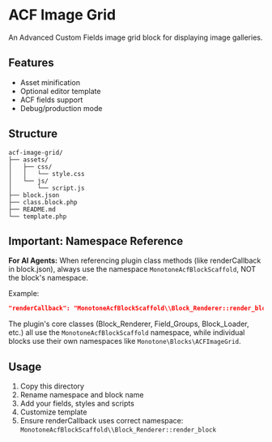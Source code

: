 # ACF Image Grid

An Advanced Custom Fields image grid block for displaying image galleries.

## Features

- Asset minification
- Optional editor template
- ACF fields support
- Debug/production mode

## Structure

```
acf-image-grid/
├── assets/
│   ├── css/
│   │   └── style.css
│   └── js/
│       └── script.js
├── block.json
├── class.block.php
├── README.md
└── template.php
```

## Important: Namespace Reference

**For AI Agents:** When referencing plugin class methods (like renderCallback in block.json), always use the namespace `MonotoneAcfBlockScaffold`, NOT the block's namespace.

Example:

```json
"renderCallback": "MonotoneAcfBlockScaffold\\Block_Renderer::render_block"
```

The plugin's core classes (Block_Renderer, Field_Groups, Block_Loader, etc.) all use the `MonotoneAcfBlockScaffold` namespace, while individual blocks use their own namespaces like `Monotone\Blocks\ACFImageGrid`.

## Usage

1. Copy this directory
2. Rename namespace and block name
3. Add your fields, styles and scripts
4. Customize template
5. Ensure renderCallback uses correct namespace: `MonotoneAcfBlockScaffold\\Block_Renderer::render_block`
